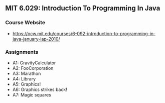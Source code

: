 ## MIT 6.029: Introduction To Programming In Java

### Course Website
- https://ocw.mit.edu/courses/6-092-introduction-to-programming-in-java-january-iap-2010/

### Assignments
- A1: GravityCalculator
- A2: FooCorporation
- A3: Marathon
- A4: Library 
- A5: Graphics!
- A6: Graphics strikes back!
- A7: Magic squares
